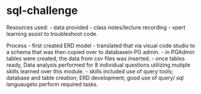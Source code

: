 # sql-challenge
Resources used:
    - data provided
    - class notes/lecture recording
    - xpert learning assist to troubleshoot code.
    
    
Process
    - first created ERD model
    - translated that via visual code studio to a schema that was then copied over to databasein PG admin.
    - in PGAdmin tables were created, the data from csv files was inserted.
    - once tables ready, Data analysis performed for 8 individual questions utilizing mutiple skills learned over this module.
    - skills included use of query tools; database and table creation; ERD development; good use of query/ sql languaugeto perform required tasks.
